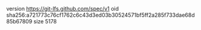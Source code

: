 version https://git-lfs.github.com/spec/v1
oid sha256:a721773c76cf1762c6c43d3ed03b30524571bf5ff2a285f733dae68d85b67809
size 5178
